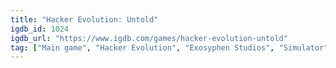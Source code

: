 ```yaml
---
title: "Hacker Evolution: Untold"
igdb_id: 1024
igdb_url: "https://www.igdb.com/games/hacker-evolution-untold"
tag: ["Main game", "Hacker Evolution", "Exosyphen Studios", "Simulator", "Strategy", "Indie", "Single player", "Text", "Non-fiction"]
---
```

